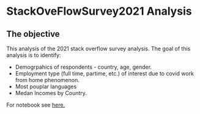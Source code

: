 # StackOveFlowSurvey2021 Analysis

## The objective
This analysis of the 2021 stack overflow survey analysis. The goal of this analysis is to identify:
- Demogrpahics of respondents - country, age, gender.
- Employment type (full time, partime, etc.) of interest due to covid work from home phenomenon.
- Most pouplar languages
- Medan Incomes by Country.

For notebook see [here.](https://github.com/eddydatabox/StackOveFlowSurvey2021-EDA/blob/master/Stack%20Overflow%202021%20Survey%20-%20EDA.ipynb)
